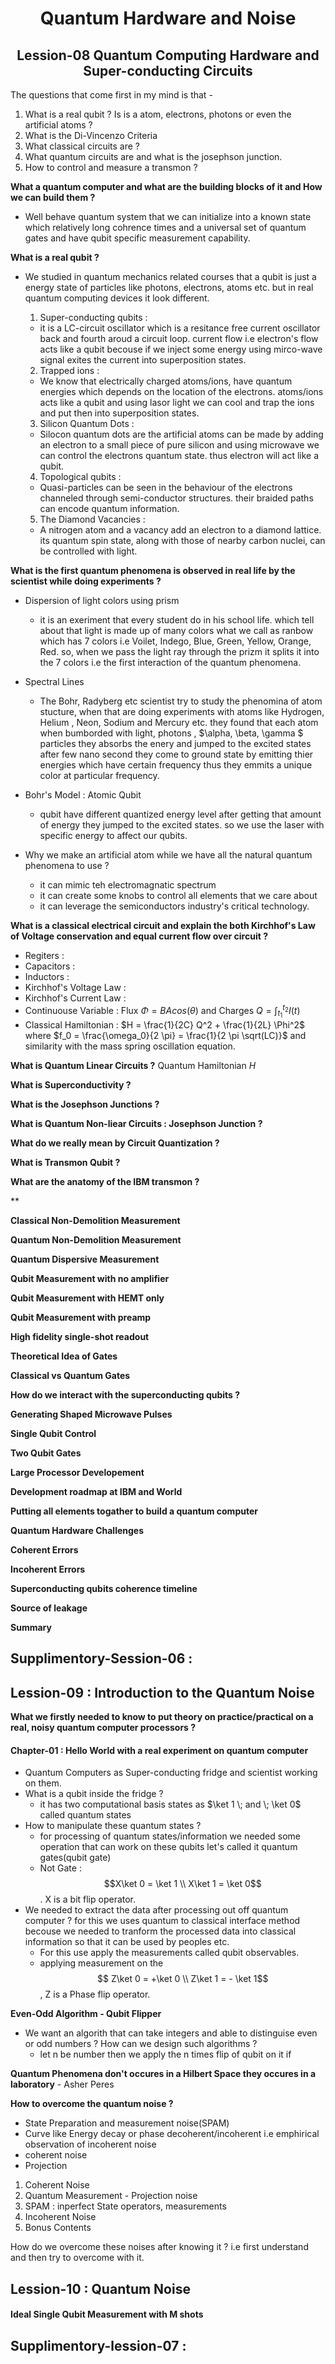 <h1 align='center'>Quantum Hardware and Noise</h1>

<h2 align='center'> Lession-08 Quantum Computing Hardware and Super-conducting Circuits</h2>

The questions that come first in my mind is that -

1. What is a real qubit ? Is is a atom, electrons, photons or even the artificial atoms ?
2. What is the Di-Vincenzo Criteria
3. What classical circuits are ?
4. What quantum circuits are and what is the josephson junction.
5. How to control and measure a transmon ?

**What a quantum computer and what are the building blocks of it and How we can build them ?**

- Well behave quantum system that we can initialize into a known state which relatively long cohrence times and a universal set of quantum gates and have qubit specific measurement capability.

**What is a real qubit ?**

- We studied in quantum mechanics related courses that a qubit is just a energy state of particles like photons, electrons, atoms etc. but in real quantum computing devices it look different.

  1. Super-conducting qubits :

  - it is a LC-circuit oscillator which is a resitance free current oscillator back and fourth aroud a circuit loop. current flow i.e electron's flow acts like a qubit becouse if we inject some energy using mirco-wave signal exites the current into superposition states.

  2. Trapped ions :

  - We know that electrically charged atoms/ions, have quantum energies which depends on the location of the electrons. atoms/ions acts like a qubit and using lasor light we can cool and trap the ions and put then into superposition states.

  3. Silicon Quantum Dots :

  - Silocon quantum dots are the artificial atoms can be made by adding an electron to a small piece of pure silicon and using microwave we can control the electrons quantum state. thus electron will act like a qubit.

  4. Topological qubits :

  - Quasi-particles can be seen in the behaviour of the electrons channeled through semi-conductor structures. their braided paths can encode quantum information.

  5. The Diamond Vacancies :

  - A nitrogen atom and a vacancy add an electron to a diamond lattice. its quantum spin state, along with those of nearby carbon nuclei, can be controlled with light.

**What is the first quantum phenomena is observed in real life by the scientist while doing experiments ?**

- Dispersion of light colors using prism

  - it is an exeriment that every student do in his school life. which tell about that light is made up of many colors what we call as ranbow which has 7 colors i.e Voilet, Indego, Blue, Green, Yellow, Orange, Red. so, when we pass the light ray through the prizm it splits it into the 7 colors i.e the first interaction of the quantum phenomena.
- Spectral Lines

  - The Bohr, Radyberg etc scientist try to study the phenomina of atom stucture, when that are doing experiments with atoms like Hydrogen, Helium , Neon, Sodium and Mercury etc. they found that each atom when bumborded with light, photons , $\alpha, \beta, \gamma $ particles they absorbs the enery and jumped to the excited states after few nano second they come to ground state by emitting thier energies which have certain frequency thus they emmits a unique color at particular frequency.
- Bohr's Model : Atomic Qubit

  - qubit have different quantized energy level after getting that amount of energy they jumped to the excited states. so we use the laser with specific energy to affect our qubits.
- Why we make an artificial atom while we have all the natural quantum phenomena to use ?

  - it can mimic teh electromagnatic spectrum
  - it can create some knobs to control all elements that we care about
  - it can leverage the semiconductors industry's critical technology.

**What is a classical electrical circuit and explain the both Kirchhof's Law of Voltage conservation and equal current flow over circuit ?**

- Regiters :
- Capacitors :
- Inductors :
- Kirchhof's Voltage Law :
- Kirchhof's Current Law :
- Continuouse Variable : Flux $\Phi = BAcos(\theta)$ and Charges $Q = \int_{t_1}^{t_2} I(t)$
- Classical Hamiltonian : $H = \frac{1}{2C} Q^2 + \frac{1}{2L} \Phi^2$ where $f_0 = \frac{\omega_0}{2 \pi} = \frac{1}{2 \pi \sqrt(LC)}$ and similarity with the mass spring oscillation equation.

**What is Quantum Linear Circuits ?**
Quantum Hamiltonian $H$

**What is Superconductivity ?**

**What is the Josephson Junctions ?**

**What is Quantum Non-liear Circuits : Josephson Junction ?**

**What do we really mean by Circuit Quantization ?**

**What is Transmon Qubit ?**

**What are the anatomy of the IBM transmon ?**

**

**Classical Non-Demolition Measurement**

**Quantum Non-Demolition Measurement**

**Quantum Dispersive Measurement**

**Qubit Measurement with no amplifier**

**Qubit Measurement with HEMT only**

**Qubit Measurement with preamp**

**High fidelity single-shot readout**

**Theoretical Idea of Gates**

**Classical vs Quantum Gates**

**How do we interact with the superconducting qubits ?**

**Generating Shaped Microwave Pulses**

**Single Qubit Control**

**Two Qubit Gates**

**Large Processor Developement**

**Development roadmap at IBM and World**

**Putting all elements togather to build a quantum computer**

**Quantum Hardware Challenges**

**Coherent Errors**

**Incoherent Errors**

**Superconducting qubits coherence timeline**

**Source of leakage**

**Summary**

## Supplimentory-Session-06 :

## Lession-09 : Introduction to the Quantum Noise

**What we firstly needed to know to put theory on practice/practical on a real, noisy quantum computer processors ?**

<h4> Chapter-01 : Hello World with a real experiment on quantum computer </h4>

- Quantum Computers as Super-conducting fridge and scientist working on them.
- What is a qubit inside the fridge ?
  - it has two computational basis states as $\ket 1 \; and \; \ket 0$ called quantum states
- How to manipulate these quantum states ?
  - for processing of quantum states/information we needed some operation that can work on these qubits let's called it quantum gates(qubit gate)
  - Not Gate : $$X\ket 0 = \ket 1 \\ X\ket 1 = \ket 0$$. X is a bit flip operator.
- We needed to extract the data after processing out off quantum computer ? for this we uses quantum to classical interface method becouse we needed to tranform the processed data into classical information so that it can be used by peoples etc.
  - For this use apply the measurements called qubit observables.
  - applying measurement on the $$ Z\ket 0 = +\ket 0 \\ Z\ket 1 = - \ket 1$$ , Z is a Phase flip operator.

**Even-Odd Algorithm - Qubit Flipper**
- We want an algorith that can take integers and able to distinguise even or odd numbers ? How can we design such algorithms ?
  - let n be number then we apply the n times flip of qubit on it if 



**Quantum Phenomena don't occures in a Hilbert Space they occures in a laboratory** - Asher Peres


**How to overcome the quantum noise ?** 
- State Preparation and measurement noise(SPAM)
- Curve like Energy decay or phase decoherent/incoherent i.e emphirical observation of incoherent noise
- coherent noise
- Projection

1. Coherent Noise
2. Quantum Measurement - Projection noise
3. SPAM : inperfect State operators, measurements
4. Incoherent Noise
5. Bonus Contents

How do we overcome these noises after knowing it ? i.e first understand and then try to overcome with it.

<h2> Lession-10 : Quantum Noise </h2>
<h4> Ideal Single Qubit Measurement with M shots </h4>

## Supplimentory-lession-07 :
